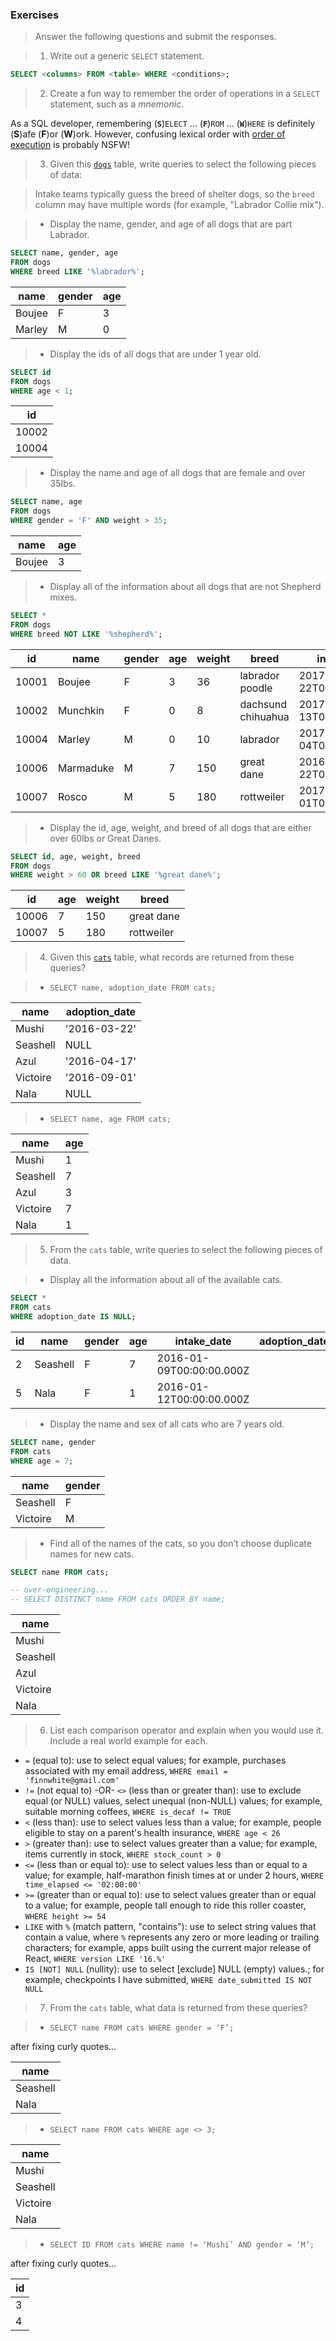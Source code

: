 ### Exercises

> Answer the following questions and submit the responses.


> 1) Write out a generic `SELECT` statement.

```SQL
SELECT <columns> FROM <table> WHERE <conditions>;
```



> 2) Create a fun way to remember the order of operations in a `SELECT` statement, such as a _mnemonic_.

As a SQL developer, remembering (**`S`**)`ELECT` ... (**`F`**)`ROM` ... (**`W`**)`HERE` is definitely (**S**)afe (**F**)or (**W**)ork. However, confusing lexical order with [order of execution](https://www.periscopedata.com/blog/sql-query-order-of-operations) is probably NSFW!



> 3) Given this [`dogs`](https://www.db-fiddle.com/f/kvD6xZQ14vRbpPe5muA92L/0) table, write queries to select the following pieces of data:

> Intake teams typically guess the breed of shelter dogs, so the `breed` column may have multiple words (for example, "Labrador Collie mix").

> - Display the name, gender, and age of all dogs that are part Labrador.

```SQL
SELECT name, gender, age
FROM dogs
WHERE breed LIKE '%labrador%';
```

| name   | gender | age |
| ------ | ------ | --- |
| Boujee | F      | 3   |
| Marley | M      | 0   |


> - Display the ids of all dogs that are under 1 year old.

```SQL
SELECT id
FROM dogs
WHERE age < 1;
```

| id    |
| ----- |
| 10002 |
| 10004 |


> - Display the name and age of all dogs that are female and over 35lbs.

```SQL
SELECT name, age
FROM dogs
WHERE gender = 'F' AND weight > 35;
```

| name   | age |
| ------ | --- |
| Boujee | 3   |


> - Display all of the information about all dogs that are not Shepherd mixes.

```SQL
SELECT *
FROM dogs
WHERE breed NOT LIKE '%shepherd%';
```

| id    | name      | gender | age | weight | breed              | intake_date              | in_foster                |
| ----- | --------- | ------ | --- | ------ | ------------------ | ------------------------ | ------------------------ |
| 10001 | Boujee    | F      | 3   | 36     | labrador poodle    | 2017-06-22T00:00:00.000Z |                          |
| 10002 | Munchkin  | F      | 0   | 8      | dachsund chihuahua | 2017-01-13T00:00:00.000Z | 2017-01-31T00:00:00.000Z |
| 10004 | Marley    | M      | 0   | 10     | labrador           | 2017-05-04T00:00:00.000Z | 2016-06-20T00:00:00.000Z |
| 10006 | Marmaduke | M      | 7   | 150    | great dane         | 2016-03-22T00:00:00.000Z | 2016-05-15T00:00:00.000Z |
| 10007 | Rosco     | M      | 5   | 180    | rottweiler         | 2017-04-01T00:00:00.000Z |                          |


> - Display the id, age, weight, and breed of all dogs that are either over 60lbs or Great Danes.

```SQL
SELECT id, age, weight, breed
FROM dogs
WHERE weight > 60 OR breed LIKE '%great dane%';
```

| id    | age | weight | breed      |
| ----- | --- | ------ | ---------- |
| 10006 | 7   | 150    | great dane |
| 10007 | 5   | 180    | rottweiler |



> 4) Given this [`cats`](https://www.db-fiddle.com/f/55ePhx9NLn7PzdGnebFaG7/0) table, what records are returned from these queries?

> - `SELECT name, adoption_date FROM cats;`

| name     | adoption_date |
| -------- | ------------- |
| Mushi    | '2016-03-22'  |
| Seashell | NULL          |
| Azul     | '2016-04-17'  |
| Victoire | '2016-09-01'  |
| Nala     | NULL          |


> - `SELECT name, age FROM cats;`

| name     | age |
| -------- | --- |
| Mushi    | 1   |
| Seashell | 7   |
| Azul     | 3   |
| Victoire | 7   |
| Nala     | 1   |



> 5) From the `cats` table, write queries to select the following pieces of data.

> - Display all the information about all of the available cats.

```SQL
SELECT *
FROM cats
WHERE adoption_date IS NULL;
```

| id  | name     | gender | age | intake_date              | adoption_date |
| --- | -------- | ------ | --- | ------------------------ | ------------- |
| 2   | Seashell | F      | 7   | 2016-01-09T00:00:00.000Z |               |
| 5   | Nala     | F      | 1   | 2016-01-12T00:00:00.000Z |               |


> - Display the name and sex of all cats who are 7 years old.

```SQL
SELECT name, gender
FROM cats
WHERE age = 7;
```

| name     | gender |
| -------- | ------ |
| Seashell | F      |
| Victoire | M      |


> - Find all of the names of the cats, so you don’t choose duplicate names for new cats.

```SQL
SELECT name FROM cats;

-- over-engineering...
-- SELECT DISTINCT name FROM cats ORDER BY name;
```

| name     |
| -------- |
| Mushi    |
| Seashell |
| Azul     |
| Victoire |
| Nala     |



> 6) List each comparison operator and explain when you would use it. Include a real world example for each.

- `=` (equal to): use to select equal values; for example, purchases associated with my email address, `WHERE email = 'finnwhite@gmail.com'`
- `!=` (not equal to) -OR- `<>` (less than or greater than): use to exclude equal (or NULL) values, select unequal (non-NULL) values; for example, suitable morning coffees, `WHERE is_decaf != TRUE`
- `<` (less than): use to select values less than a value; for example, people eligible to stay on a parent's health insurance, `WHERE age < 26`
- `>` (greater than): use to select values greater than a value; for example, items currently in stock, `WHERE stock_count > 0`
- `<=` (less than or equal to): use to select values less than or equal to a value; for example, half-marathon finish times at or under 2 hours, `WHERE time_elapsed <= '02:00:00'`
- `>=` (greater than or equal to): use to select values greater than or equal to a value; for example, people tall enough to ride this roller coaster, `WHERE height >= 54`
- `LIKE` with `%` (match pattern, "contains"): use to select string values that contain a value, where `%` represents any zero or more leading or trailing characters; for example, apps built using the current major release of React, `WHERE version LIKE '16.%'`
- `IS [NOT] NULL` (nullity): use to select [exclude] NULL (empty) values.; for example, checkpoints I have submitted, `WHERE date_submitted IS NOT NULL`



> 7) From the `cats` table, what data is returned from these queries?

> - `SELECT name FROM cats WHERE gender = ‘F’;`

after fixing curly quotes...

| name     |
| -------- |
| Seashell |
| Nala     |


> - `SELECT name FROM cats WHERE age <> 3;`

| name     |
| -------- |
| Mushi    |
| Seashell |
| Victoire |
| Nala     |


> - `SELECT ID FROM cats WHERE name != ‘Mushi’ AND gender = ‘M’;`

after fixing curly quotes...

| id  |
| --- |
| 3   |
| 4   |
